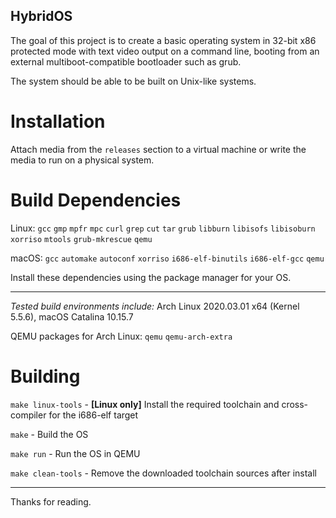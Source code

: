 ## HybridOS

The goal of this project is to create a basic operating system in 32-bit x86 protected mode with text video output on a command line, booting from an external multiboot-compatible bootloader such as grub.

The system should be able to be built on Unix-like systems.


# Installation
Attach media from the `releases` section to a virtual machine or write the media to run on a physical system.


# Build Dependencies
Linux: `gcc` `gmp` `mpfr` `mpc` `curl` `grep` `cut` `tar` `grub` `libburn` `libisofs` `libisoburn` `xorriso` `mtools` `grub-mkrescue` `qemu`

macOS: `gcc` `automake` `autoconf` `xorriso` `i686-elf-binutils` `i686-elf-gcc` `qemu`

Install these dependencies using the package manager for your OS.

______

*Tested build environments include:* Arch Linux 2020.03.01 x64 (Kernel 5.5.6), macOS Catalina 10.15.7

QEMU packages for Arch Linux: `qemu` `qemu-arch-extra`


# Building
`make linux-tools` - **[Linux only]** Install the required toolchain and cross-compiler for the i686-elf target

`make` - Build the OS

`make run` - Run the OS in QEMU

`make clean-tools` - Remove the downloaded toolchain sources after install

______

Thanks for reading.
